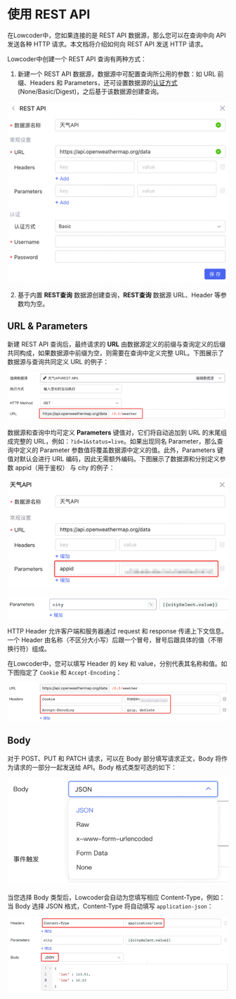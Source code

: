 # 使用 REST API

在Lowcoder中，您如果连接的是 REST API 数据源，那么您可以在查询中向 API 发送各种 HTTP 请求。本文档将介绍如何向 REST API 发送 HTTP 请求。

Lowcoder中创建一个 REST API 查询有两种方式：

1. 新建一个 REST API 数据源，数据源中可配置查询所公用的参数：如 URL 前缀、Headers 和 Parameters，还可设置数据源的[认证方式](./api/rest-api#%E8%AE%A4%E8%AF%81%E6%96%B9%E5%BC%8F) (None/Basic/Digest)，之后基于该数据源创建查询。

![](assets/n1-20231002173506-7cyyhgg.png)​

2. 基于内置 **REST查询** 数据源创建查询，**REST查询** 数据源 URL、Header 等参数均为空。

## URL & Parameters

新建 REST API 查询后，最终请求的 **URL** 由数据源定义的前缀与查询定义的后缀共同构成，如果数据源中前缀为空，则需要在查询中定义完整 URL。下图展示了数据源与查询共同定义 URL 的例子：

![URL](assets/URL-20231002173506-w17y43r.png)

数据源和查询中均可定义 **Parameters** 键值对，它们将自动追加到 URL 的末尾组成完整的 URL，例如：`?id=1&status=live`​。如果出现同名 Parameter，那么查询中定义的 Parameter 参数值将覆盖数据源中定义的值。此外，Parameters 键值对默认会进行 URL 编码，因此无需额外编码。下图展示了数据源和分别定义参数 appid（用于鉴权） 与 city 的例子：

![parameters](assets/parameters-20231002173506-50v9rf6.png)

![city](assets/city-20231002173506-lp2o0fh.png)

HTTP Header 允许客户端和服务器通过 request 和 response 传递上下文信息。一个 Header 由名称（不区分大小写）后跟一个冒号，冒号后跟具体的值（不带换行符）组成。

在Lowcoder中，您可以填写 Header 的 key 和 value，分别代表其名称和值。如下图指定了 `Cookie`​ 和 `Accept-Encoding`​：

![cookie](assets/cookie-20231002173506-yukio4k.png)

## Body

对于 POST、PUT 和 PATCH 请求，可以在 Body 部分填写请求正文，Body 将作为请求的一部分一起发送给 API。Body 格式类型可选的如下：

![body](assets/body-20231002173506-c5f9dkv.png)

当您选择 Body 类型后，Lowcoder会自动为您填写相应 Content-Type，例如：当 Body 选择 JSON 格式，Content-Type 将自动填写 `application-json`​：

![body2](assets/body2-20231002173506-8vp3upk.png)

